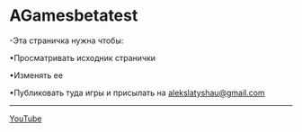 # AGamesbetatest

-Эта страничка нужна чтобы:

•Просматривать исходник странички

•Изменять ее

•Публиковать туда игры и присылать на <alekslatyshau@gmail.com>

_______________________________________

[YouTube](https://youtube.com/@AGamessite_official)

